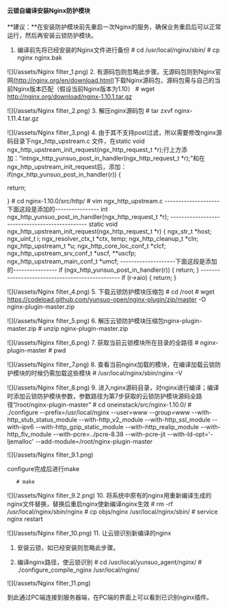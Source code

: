 #### 云锁自编译安装Nginx防护模块
**建议：**在安装防护模块前先重启一次Nginx的服务，确保业务重启后可以正常运行，然后再安装云锁防护模块。

1. 编译前先将已经安装的Nginx文件进行备份
       # cd /usr/local/nginx/sbin/
       # cp nginx nginx.bak

 ![](/assets/Nginx filter_1.png)
2. 有源码包则忽略此步骤。无源码包则到Nginx官网[(http://nginx.org/en/download.html)](http://nginx.org/en/download.html)下载Nginx源码包，源码包需与自己的当前Nginx版本匹配（假设当前Nginx版本为1.10）
       # wget http://nginx.org/download/nginx-1.10.1.tar.gz

 ![](/assets/Nginx filter_2.png)
3. 解压nginx源码包
       # tar zxvf nginx-1.11.4.tar.gz

 ![](/assets/Nginx filter_3.png)
4. 由于其不支持post过滤，所以需要修改nginx源码目录下ngx_http_upstream.c 文件，在static void ngx_http_upstream_init_request(ngx_http_request_t \*r);行上方添加：“intngx_http_yunsuo_post_in_handler(ngx_http_request_t *r);”和在ngx_http_upstream_init_request后，添加：
if(ngx_http_yunsuo_post_in_handler(r)) {

 return;

 }
       # cd nginx-1.10.0/src/http/
       # vim ngx_http_upstream.c
       --------------------下面这段是添加的----------------
       int
       ngx_http_yunsuo_post_in_handler(ngx_http_request_t *r);
       -----------------------------------------------
       static void
       ngx_http_upstream_init_request(ngx_http_request_t *r)
       {
       ngx_str_t                      *host;
       ngx_uint_t                      i;
       ngx_resolver_ctx_t             *ctx, temp;
       ngx_http_cleanup_t             *cln;
       ngx_http_upstream_t            *u;
       ngx_http_core_loc_conf_t       *clcf;
       ngx_http_upstream_srv_conf_t   *uscf, **uscfp;
       ngx_http_upstream_main_conf_t  *umcf;
       --------------------下面这段是添加的----------------
       if (ngx_http_yunsuo_post_in_handler(r)) {
           return;
       }
       ------------------------------------------------
       if (r->aio) {
           return;
       }

 ![](/assets/Nginx filter_4.png)
5. 下载云锁防护模块压缩包
       # cd /root
       # wget https://codeload.github.com/yunsuo-open/nginx-plugin/zip/master -O nginx-plugin-master.zip

 ![](/assets/Nginx filter_5.png)
6. 解压云锁防护模块压缩包nginx-plugin-master.zip
       # unzip nginx-plugin-master.zip

 ![](/assets/Nginx filter_6.png)
7. 获取当前云锁模块所在目录的全路径
       # nginx-plugin-master
       # pwd

 ![](/assets/Nginx filter_7.png)
8. 查看当前nginx加载的模块，在编译加载云锁防护模块的时候仍需加载这些模块
       # /usr/local/nginx/sbin/nginx –V

 ![](/assets/Nginx filter_8.png)
9. 进入nginx源码目录，对nginx进行编译；编译时添加云锁防护模块参数，参数路径为第7步获取的云锁防护模块源码全路径“/root/nginx-plugin-master”
       # cd oneinstack/src/nginx-1.10.0/
       # ./configure --prefix=/usr/local/nginx --user=www --group=www --with-http_stub_status_module --with-http_v2_module --with-http_ssl_module --with-ipv6 --with-http_gzip_static_module --with-http_realip_module --with-http_flv_module --with-pcre=../pcre-8.38 --with-pcre-jit --with-ld-opt='-ljemalloc' --add-module=/root/nginx-plugin-master

 ![](/assets/Nginx filter_9.1.png) 

 configure完成后进行make      
       # make

 ![](/assets/Nginx filter_9.2.png)
10. 将系统中原有的nginx用重新编译生成的nginx文件替换，替换后重启nginx使新编译nginx生效
        # rm -rf /usr/local/nginx/sbin/nginx
        # cp objs/nginx /usr/local/nginx/sbin/
        # service nginx restart

 ![](/assets/Nginx filter_10.png)
11.  让云锁识别新编译的nginx

 1) 安装云锁，如已经安装则忽略此步骤。

 2) 编译nginx路径，使云锁识别
         # cd /usr/local/yunsuo_agent/nginx/
         # ./configure_compile_nginx /usr/local/nginx/
 
 ![](/assets/Nginx filter_11.png)

到此通过PC端连接到服务器端，在PC端的界面上可以看到已识别nginx插件。
